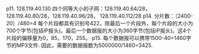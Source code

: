 p11.
128.119.40.130
四个同等⼤⼩的⼦⽹：128.119.40.64/28，128.119.40.80/28，128.119.40.96/28， 128.119.40.112/28
p14.
分片数：（2400-20）/480=4 
每个⽚段都具有识别号422，除最后⼀个⽚段外，每个⽚段的⼤⼩为700个字节(包括IP报头)。最后⼀个数据报的⼤⼩为360字节(包括IP报头)。这4个⽚段的偏移量为0，85，170，255。
p15.
每个数据报可以携带1500-40=1460字节的MP3⽂件.
因此，需要的数据报数为5000000/1460=3425.
